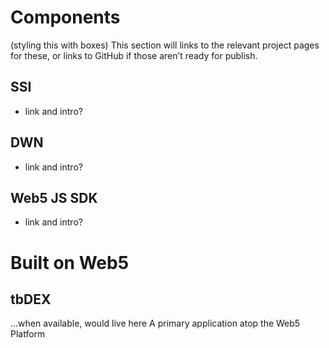 # Components
(styling this with boxes)
This section will links to the relevant project pages for these, or links to GitHub if those aren’t ready for publish.

## SSI
- link and intro?
## DWN
- link and intro?
## Web5 JS SDK
- link and intro?

# Built on Web5
## tbDEX
…when available, would live here
A primary application atop the Web5 Platform